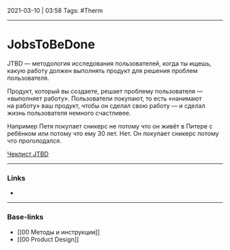 2021-03-10 | 03:58
Tags: #Therm 
___

# JobsToBeDone
JTBD — методология исследования пользователей, когда ты ищешь, какую работу должен выполнять продукт для решения проблем пользователя.

Продукт, который вы создаете, решает проблему пользователя — «выполняет работу». Пользователи покупают, то есть «нанимают на работу» ваш продукт, чтобы он сделал свою работу — и сделал жизнь пользователя немного счастливее.

Например Петя покупает сникерс не потому что он живёт в Питере с ребёнком или потому что ему 30 лет. Нет. Он покупает сникерс потому что проголодался.

[Чеклист JTBD](https://docs.google.com/document/d/1RIMVmjdYBuVDsiIv5ljq2XO3iQnVQEkI15XAx4ZDUWE/edit?usp=sharing)

___
### Links
- 

___
### Base-links
- [[00 Методы и инструкции]]
- [[00 Product Design]]

